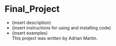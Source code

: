 # Final_Project

* (insert description)
* (insert instructions for using and installing code)
* (insert examples)  
This project was written by Adrian Martin.
